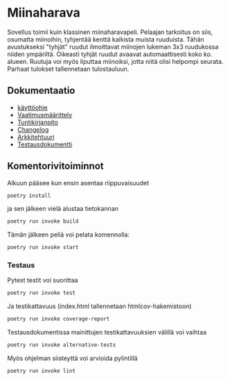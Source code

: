 # Miinaharava
Sovellus toimii kuin klassinen miinaharavapeli. Pelaajan tarkoitus on siis, osumatta miinoihin, tyhjentää kenttä kaikista muista ruuduista. Tähän avustukseksi "tyhjät" ruudut ilmoittavat miinojen lukeman 3x3 ruudukossa niiden ympäriltä. Oikeasti tyhjät ruudut avaavat automaattisesti koko ko. alueen. Ruutuja voi myös liputtaa miinoiksi, jotta niitä olisi helpompi seurata. Parhaat tulokset tallennetaan tulostauluun.
## Dokumentaatio
- [käyttöohje](https://github.com/Hempppa/ot-harjoitustyo/blob/master/dokumentaatio/kayttoohje.md)
- [Vaatimusmäärittely](https://github.com/Hempppa/ot-harjoitustyo/blob/master/dokumentaatio/vaatimusmaarittely.md)
- [Tuntikirjanpito](https://github.com/Hempppa/ot-harjoitustyo/blob/master/dokumentaatio/tuntikirjanpano.md)
- [Changelog](https://github.com/Hempppa/ot-harjoitustyo/blob/master/dokumentaatio/changelog.md)
- [Arkkitehtuuri](https://github.com/Hempppa/ot-harjoitustyo/blob/master/dokumentaatio/luokkakaavio.md)
- [Testausdokumentti](https://github.com/Hempppa/ot-harjoitustyo/blob/master/dokumentaatio/testaus.md)

## Komentorivitoiminnot
Alkuun pääsee kun ensin asentaa riippuvaisuudet
```bash
poetry install
```
ja sen jälkeen vielä alustaa tietokannan 
```bash
poetry run invoke build
```
Tämän jälkeen peliä voi pelata komennolla:
```bash
poetry run invoke start
```
### Testaus
Pytest testit voi suorittaa
```bash
poetry run invoke test
```

Ja testikattavuus (index.html tallennetaan htmlcov-hakemistoon)
```bash
poetry run invoke coverage-report
```

Testausdokumentissa mainittujen testikattavuuksien välillä voi vaihtaa 
```bash
poetry run invoke alternative-tests
```

Myös ohjelman siisteyttä voi arvioida pylintillä
```bash
poetry run invoke lint
```
